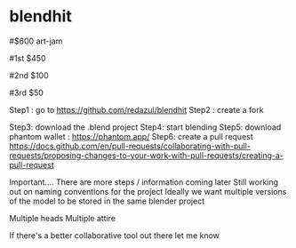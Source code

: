 # blendhit


#$600 art-jam

#1st $450

#2nd $100

#3rd $50


Step1 : go to https://github.com/redazul/blendhit 
Step2 : create a fork


Step3: download the .blend project 
Step4: start blending 
Step5: download phantom wallet : https://phantom.app/
Step6: create a pull request 
https://docs.github.com/en/pull-requests/collaborating-with-pull-requests/proposing-changes-to-your-work-with-pull-requests/creating-a-pull-request

Important....
There are more steps / information coming later 
Still working out on naming conventions for the project 
Ideally we want multiple versions of the model to be stored in the same blender project

Multiple heads
Multiple attire 

If there's a better collaborative tool out there let me know
